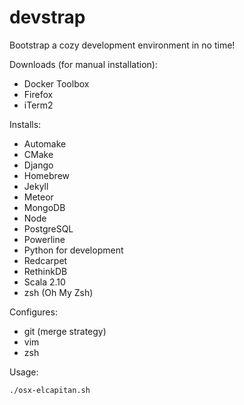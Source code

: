# devstrap

Bootstrap a cozy development environment in no time!

Downloads (for manual installation):

* Docker Toolbox
* Firefox
* iTerm2

Installs:

* Automake
* CMake
* Django
* Homebrew
* Jekyll
* Meteor
* MongoDB
* Node
* PostgreSQL
* Powerline
* Python for development
* Redcarpet
* RethinkDB
* Scala 2.10
* zsh (Oh My Zsh)

Configures:

* git (merge strategy)
* vim
* zsh

Usage:

    ./osx-elcapitan.sh

